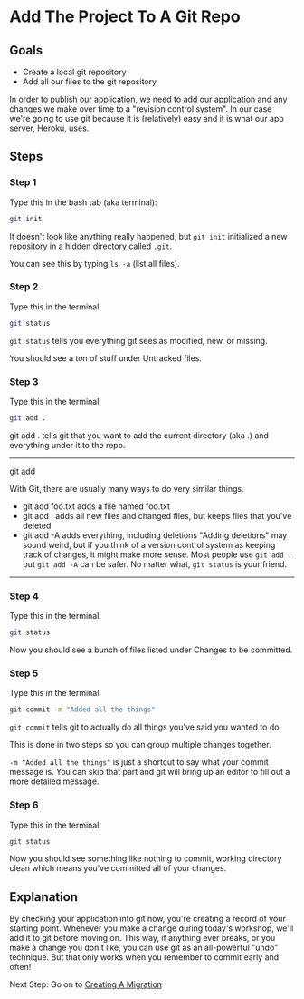 # Add The Project To A Git Repo

## Goals
* Create a local git repository
* Add all our files to the git repository

In order to publish our application, we need to add our application and any changes we make over time to a "revision control system". In our case we're going to use git because it is (relatively) easy and it is what our app server, Heroku, uses.

## Steps
### Step 1
Type this in the bash tab (aka terminal):
```bash
git init
```
It doesn't look like anything really happened, but `git init` initialized a new repository in a hidden directory called `.git`.

You can see this by typing `ls -a` (list all files).

### Step 2
Type this in the terminal:
```bash
git status
```
`git status` tells you everything git sees as modified, new, or missing.

You should see a ton of stuff under Untracked files.

### Step 3
Type this in the terminal:
```bash
git add .
```
git add . tells git that you want to add the current directory (aka .) and everything under it to the repo.

---
git add

With Git, there are usually many ways to do very similar things.

* git add foo.txt adds a file named foo.txt
* git add . adds all new files and changed files, but keeps files that you've deleted
* git add -A adds everything, including deletions
"Adding deletions" may sound weird, but if you think of a version control system as keeping track of changes, it might make more sense. Most people use `git add .` but `git add -A` can be safer. No matter what, `git status` is your friend.

---

### Step 4
Type this in the terminal:
```bash
git status
```
Now you should see a bunch of files listed under Changes to be committed.

### Step 5
Type this in the terminal:
```bash
git commit -m "Added all the things"
```
`git commit` tells git to actually do all things you've said you wanted to do.

This is done in two steps so you can group multiple changes together.

`-m "Added all the things"` is just a shortcut to say what your commit message is. You can skip that part and git will bring up an editor to fill out a more detailed message.

### Step 6
Type this in the terminal:
```bash
git status
```
Now you should see something like nothing to commit, working directory clean which means you've committed all of your changes.

## Explanation
By checking your application into git now, you're creating a record of your starting point. Whenever you make a change during today's workshop, we'll add it to git before moving on. This way, if anything ever breaks, or you make a change you don't like, you can use git as an all-powerful "undo" technique. But that only works when you remember to commit early and often!

Next Step:
Go on to [Creating A Migration](creating_a_migration.md)
